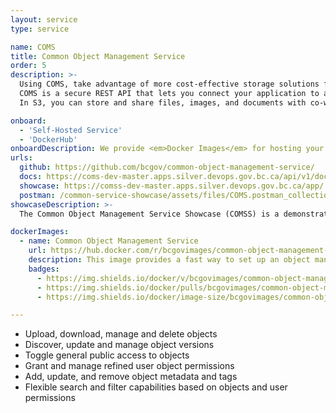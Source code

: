```yaml
---
layout: service
type: service

name: COMS
title: Common Object Management Service
order: 5
description: >-
  Using COMS, take advantage of more cost-effective storage solutions for your new or existing business applications.
  COMS is a secure REST API that lets you connect your application to an S3 bucket.
  In S3, you can store and share files, images, and documents with co-workers, partners, or the public.

onboard:
  - 'Self-Hosted Service'
  - 'DockerHub'
onboardDescription: We provide <em>Docker Images</em> for hosting your own Common Object Management Storage Service.
urls:
  github: https://github.com/bcgov/common-object-management-service/
  docs: https://coms-dev-master.apps.silver.devops.gov.bc.ca/api/v1/docs
  showcase: https://comss-dev-master.apps.silver.devops.gov.bc.ca/app/
  postman: /common-service-showcase/assets/files/COMS.postman_collection.json
showcaseDescription: >-
  The Common Object Management Service Showcase (COMSS) is a demonstration of how an application can use S3 to manage and share objects within government or with the public.

dockerImages:
  - name: Common Object Management Service
    url: https://hub.docker.com/r/bcgovimages/common-object-management-service/
    description: This image provides a fast way to set up an object management API with a range of features focusing on object management, permission control, and object discovery.
    badges:
      - https://img.shields.io/docker/v/bcgovimages/common-object-management-service.svg?sort=semver
      - https://img.shields.io/docker/pulls/bcgovimages/common-object-management-service.svg
      - https://img.shields.io/docker/image-size/bcgovimages/common-object-management-service.svg

---
```

- Upload, download, manage and delete objects
- Discover, update and manage object versions
- Toggle general public access to objects
- Grant and manage refined user object permissions
- Add, update, and remove object metadata and tags
- Flexible search and filter capabilities based on objects and user permissions
